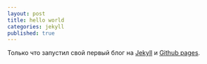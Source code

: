 ```yaml
---
layout: post
title: hello world
categories: jekyll
published: true
---
```



Только что запустил свой первый блог на [Jekyll](http://jekyllrb.com/) и [Github pages](https://pages.github.com/). 

<!--Сделал бы это быстрее, если бы знал о некоторых тонкостях:-->

<!--* По-умолчанию, сайт созданный через `$ jekyll new new-site` не будет корректно отображаться на Github Pages, в настройках надо было поменять:-->

<!--baseurl: /dianov.org  -->
<!--url: http://illus0r.github.io/dianov.org-->
